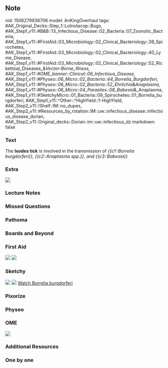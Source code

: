 ## Note
nid: 1506279938706
model: AnKingOverhaul
tags: #AK_Original_Decks::Step_1::Lolnotacop::Bugs, #AK_Step1_v11::#B&B::13_Infectious_Disease::02_Bacteria::07_Zoonotic_Bacteria, #AK_Step1_v11::#FirstAid::03_Microbiology::02_Clinical_Bacteriology::39_Spirochetes, #AK_Step1_v11::#FirstAid::03_Microbiology::02_Clinical_Bacteriology::40_Lyme_Disease, #AK_Step1_v11::#FirstAid::03_Microbiology::02_Clinical_Bacteriology::52_Rickettsial_Diseases_&_Vector-Borne_Illness, #AK_Step1_v11::#OME_banner::Clinical::06_Infectious_Disease, #AK_Step1_v11::#Physeo::06_Micro::02_Bacteria::44_Borrelia_Burgdorferi, #AK_Step1_v11::#Physeo::06_Micro::02_Bacteria::52_Ehrlichia_&_Anaplasma, #AK_Step1_v11::#Physeo::06_Micro::04_Parasites::08_Babesia_&_Anaplasma, #AK_Step1_v11::#SketchyMicro::01_Bacteria::09_Spirochetes::01_Borrelia_burgdorferi, #AK_Step1_v11::^Other::^HighYield::1-HighYield, #AK_Step2_v11::!Shelf::IM::no_dupes, #AK_Step2_v11::#Resources_by_rotation::IM::uw::infectious_disease::infectious_disease_dorian, #AK_Step2_v11::Original_decks::Dorian::im::uw::infectious_dz
markdown: false

### Text
The <b>Ixodes tick</b> is involved in the transmission of
<i>{{c1::Borrelia burgdorferi}}, {{c2::Anaplasma spp.}}, and
{{c3::Babesia}}</i>

### Extra
<img src="paste-31379031064972.jpg">

### Lecture Notes


### Missed Questions


### Pathoma


### Boards and Beyond


### First Aid
<img src="tmpf7syhulh.png"> <img src="tmp9zv379gk.png">

### Sketchy
<img src="paste-176089364168707.jpg"> <img src=
"paste-8f5a40df3b861962d66491d5fe691959a6201f99.png"> <a href=
"https://dashboard.sketchy.com/study/medical/courses/medical-microbiology/units/medical-microbiology-bacteria/videos/medical-microbiology-bacteria-spirochetes-borrelia-burgdorferi?utm_source=anki&utm_medium=partnership&utm_campaign=february_update&utm_content=medical">
Watch Borrelia burgdorferi</a>

### Pixorize


### Physeo


### OME
<div class="ome-widget">
  <a href=
  "https://onlinemeded.org/spa/infectious-disease?ref=anki"><img src="_OME_AnkiFlashcards_Topic_1.png"></a>
</div>

### Additional Resources


### One by one

